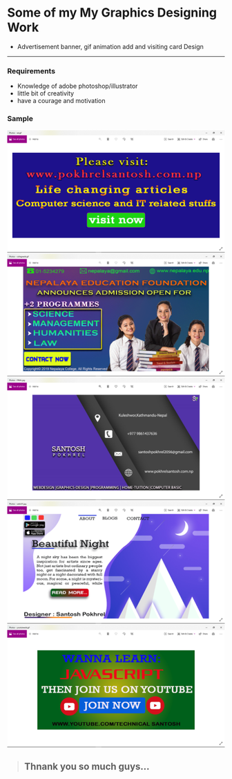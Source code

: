 # **Some of my My Graphics Designing Work**
* Advertisement banner, gif animation add and visiting card Design

---
### Requirements
  * Knowledge of adobe photoshop/illustrator
  * little bit of creativity
  * have a courage and motivation
  

### Sample
  
  ![SampleImage](samples/sample1.png)
  ![SampleImage](samples/sample2.png)
  ![SampleImage](samples/sample3.png)
  ![SampleImage](samples/sample4.png)
  ![SampleImage](samples/sample5.png)

> ## Thnank you so much guys...